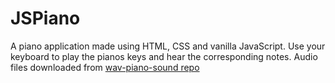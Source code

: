 # JSPiano
A piano application made using HTML, CSS and vanilla JavaScript.
Use your keyboard to play the pianos keys and hear the corresponding notes.
Audio files downloaded from [wav-piano-sound repo](https://github.com/pffy/wav-piano-sound) 
